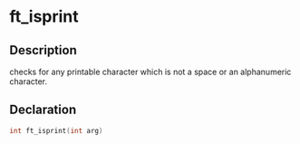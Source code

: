 # ft_isprint

## Description
checks for any printable character which is not a space or an alphanumeric character.

## Declaration
```c
int ft_isprint(int arg)
```
